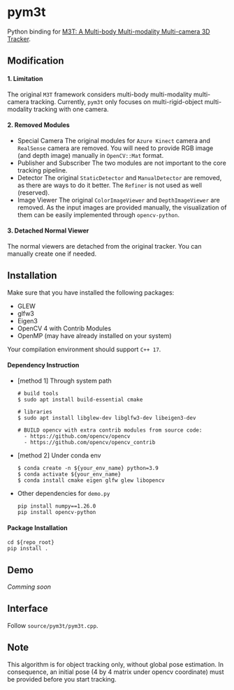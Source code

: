 # pym3t

Python binding for [M3T: A Multi-body Multi-modality Multi-camera 3D Tracker](https://github.com/DLR-RM/3DObjectTracking/tree/master/M3T).



## Modification
#### 1. Limitation
The original `M3T` framework considers multi-body multi-modality multi-camera tracking. 
Currently, `pym3t` only focuses on multi-rigid-object multi-modality tracking with one camera.

#### 2. Removed Modules
- Special Camera
    The original modules for `Azure Kinect` camera and `RealSense` camera are removed. You will need to provide RGB image (and depth image) manually in `OpenCV::Mat` format.
- Publisher and Subscriber
    The two modules are not important to the core tracking pipeline.
- Detector
    The original `StaticDetector` and `ManualDetector` are removed, as there are ways to do it better. The `Refiner` is not used as well (reserved).
- Image Viewer
    The original `ColorImageViewer` and `DepthImageViewer` are removed. As the input images are provided manually, the visualization of them can be easily implemented through `opencv-python`. 

#### 3. Detached Normal Viewer
The normal viewers are detached from the original tracker. You can manually create one if needed.


## Installation
Make sure that you have installed the following packages:
- GLEW
- glfw3
- Eigen3
- OpenCV 4 with Contrib Modules
- OpenMP (may have already installed on your system)

Your compilation environment should support `C++ 17`.

#### Dependency Instruction
- [method 1] Through system path
  ```
  # build tools
  $ sudo apt install build-essential cmake
  
  # libraries
  $ sudo apt install libglew-dev libglfw3-dev libeigen3-dev

  # BUILD opencv with extra contrib modules from source code:
    - https://github.com/opencv/opencv
    - https://github.com/opencv/opencv_contrib
  ```

- [method 2] Under conda env
  ```
  $ conda create -n ${your_env_name} python=3.9
  $ conda activate ${your_env_name}
  $ conda install cmake eigen glfw glew libopencv
  ```

- Other dependencies for `demo.py`
  ```
  pip install numpy==1.26.0
  pip install opencv-python
  ```

#### Package Installation
```
cd ${repo_root}
pip install .
```


## Demo
*Comming soon*


## Interface
Follow `source/pym3t/pym3t.cpp`.


## Note
This algorithm is for object tracking only, without global pose estimation. In consequence, an initial pose (4 by 4 matrix under opencv coordinate) must be provided before you start tracking.
